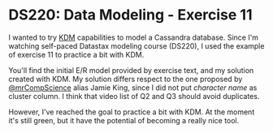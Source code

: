 # DS220: Data Modeling - Exercise 11

I wanted to try [KDM][1] capabilities to model a Cassandra database. Since I'm watching self-paced Datastax modeling course (DS220), I used the example of exercise 11 to practice a bit with KDM.

You'll find the initial E/R model provided by exercise text, and my solution created with KDM. My solution differs respect to the one proposed by [@mrCompScience][2] alias Jamie King, since I did not put _character name_ as cluster column. I think that video list of Q2 and Q3 should avoid duplicates.

However, I've reached the goal to practice a bit with KDM. At the moment it's still green, but it have the potential of becoming a really nice tool.

   [1]: <http://kdm.dataview.org/>
   [2]: <https://twitter.com/mrcompscience>
